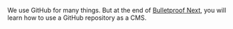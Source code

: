We use GitHub for many things. But at the end of [Bulletproof Next](https://getstarted.sh/bulletproof-next), you will learn how to use a GitHub repository as a CMS.

<Youtube videoId="mTz0GXj8NN0"/>